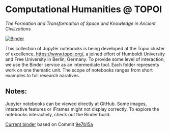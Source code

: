 # Computational Humanities @ TOPOI

*The Formation and Transformation of Space and Knowledge in Ancient Civilizations*

[![Binder](http://mybinder.org/badge.svg)](http://mybinder.org:/repo/computational-humanities/topoi)

This collection of Jupyter notebooks is being developed at the Topoi cluster of excellence, https://www.topoi.org/, a joined effort of Humboldt University and Free University in Berlin, Germany. To provide some level of interaction, we use the Binder service as an intermediate tool. Each folder represents work on one thematic unit. The scope of notebooks ranges from short examples to full research naratives. 

## Notes:

Jupyter notebooks can be viewed directly at GitHub. Some images, interactive features or IFrames might not display correctly. 
To explore the notebooks interactivly, check out the Binder build. 

[Current binder](http://mybinder.org/status/computational-humanities/topoi) based on Commit [9e7b15a](https://github.com/computational-humanities/topoi/commit/9e7b15a88d32383d5d176eecfa0647b4fe4e81ae)
